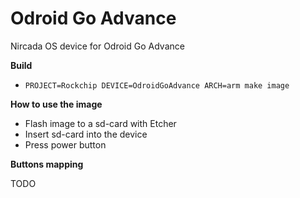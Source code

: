# Odroid Go Advance

Nircada OS device for Odroid Go Advance

**Build**

* `PROJECT=Rockchip DEVICE=OdroidGoAdvance ARCH=arm make image`

**How to use the image**

- Flash image to a sd-card with Etcher
- Insert sd-card into the device
- Press power button

**Buttons mapping**

TODO
